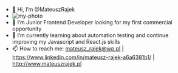 - 👋 Hi, I’m @MateuszRajek
- ![my-photo](https://user-images.githubusercontent.com/62522817/112852322-b96e1380-90a3-11eb-8547-2a082c0b5f59.png)
- 👀 I’m Junior Frontend Developer looking for my first commercial opportunity
- 🌱 I’m currently learning about automation testing and continue improving my Javascript and React.js skills
- 📫 How to reach me: mateusz_rajek@wp.pl | https://www.linkedin.com/in/mateusz-rajek-a6a6381b1/ | http://www.mateuszrajek.pl

<!---
MateuszRajek/MateuszRajek is a ✨ special ✨ repository because its `README.md` (this file) appears on your GitHub profile.
You can click the Preview link to take a look at your changes.
--->
